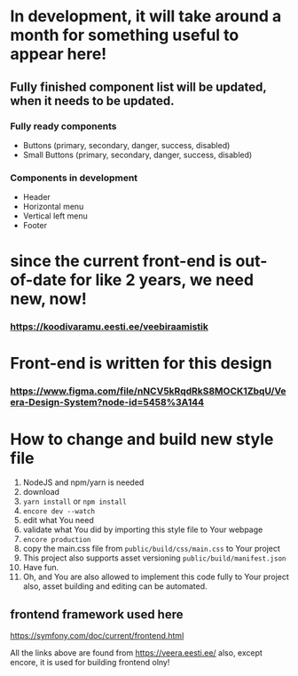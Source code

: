 # In development, it will take around a month for something useful to appear here!

## Fully finished component list will be updated, when it needs to be updated.

### Fully ready components

- Buttons (primary, secondary, danger, success, disabled)
- Small Buttons (primary, secondary, danger, success, disabled)

### Components in development

- Header
- Horizontal menu
- Vertical left menu
- Footer

# since the current front-end is out-of-date for like 2 years, we need new, now!

### https://koodivaramu.eesti.ee/veebiraamistik

# Front-end is written for this design

### https://www.figma.com/file/nNCV5kRqdRkS8MOCK1ZbqU/Veera-Design-System?node-id=5458%3A144

# How to change and build new style file

1. NodeJS and npm/yarn is needed
2. download
3. `yarn install` or `npm install`
4. `encore dev --watch`
5. edit what You need
6. validate what You did by importing this style file to Your webpage
7. `encore production`
8. copy the main.css file from `public/build/css/main.css` to Your project
9. This project also supports asset versioning `public/build/manifest.json`
10. Have fun.
11. Oh, and You are also allowed to implement this code fully to Your project also, asset building and editing can be
    automated.

## frontend framework used here

https://symfony.com/doc/current/frontend.html

All the links above are found from https://veera.eesti.ee/ also, except encore, it is used for building frontend olny!